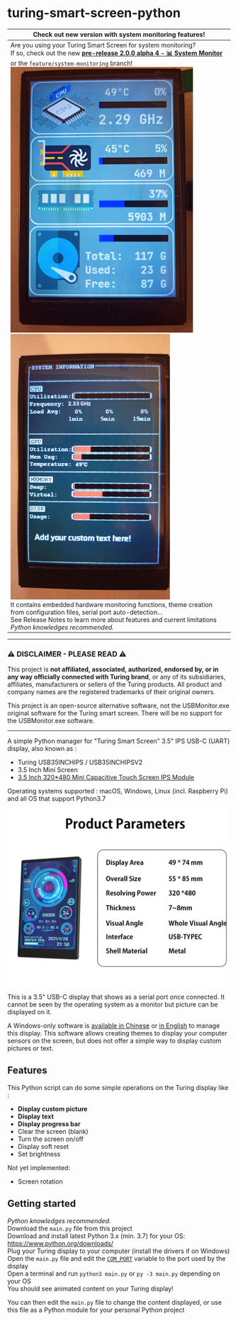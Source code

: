 # turing-smart-screen-python

| Check out new version with system monitoring features!                                                                                                                                                                                                                                                                                                                                                                                                                                                                                                                                                                                              |
|-----------------------------------------------------------------------------------------------------------------------------------------------------------------------------------------------------------------------------------------------------------------------------------------------------------------------------------------------------------------------------------------------------------------------------------------------------------------------------------------------------------------------------------------------------------------------------------------------------------------------------------------------------|
| Are you using your Turing Smart Screen for system monitoring?  <br>If so, check out the new [**pre-release 2.0.0 alpha 4 - 📊 System Monitor**](https://github.com/mathoudebine/turing-smart-screen-python/releases/tag/2.0.0-alpha.4) or the `feature/system-monitoring` branch!  <br><img src="res/pics/Theme3.5Inch.jpg" height="600" />  <img src="res/pics/ThemeTerminal.jpg" height="600" />  <br>It contains embedded hardware monitoring functions, theme creation from configuration files, serial port auto-detection...  <br>See Release Notes to learn more about features and current limitations <br>_Python knowledges recommended._ |

---

### ⚠️ DISCLAIMER - PLEASE READ ⚠️

This project is **not affiliated, associated, authorized, endorsed by, or in any way officially connected with Turing brand**, or any of its subsidiaries, affiliates, manufacturers or sellers of the Turing products. All product and company names are the registered trademarks of their original owners.

This project is an open-source alternative software, not the USBMonitor.exe original software for the Turing smart screen. There will be no support for the USBMonitor.exe software.

---

A simple Python manager for "Turing Smart Screen" 3.5" IPS USB-C (UART) display, also known as :
- Turing USB35INCHIPS / USB35INCHIPSV2
- 3.5 Inch Mini Screen
- [3.5 Inch 320*480 Mini Capacitive Touch Screen IPS Module](https://www.aliexpress.com/item/1005002505149293.html)

Operating systems supported : macOS, Windows, Linux (incl. Raspberry Pi) and all OS that support Python3.7
  
<img src="res/pics/smart-screen-3.webp" width="500"/>

This is a 3.5" USB-C display that shows as a serial port once connected.
It cannot be seen by the operating system as a monitor but picture can be displayed on it.

A Windows-only software is [available in Chinese](https://lgb123-1253504678.cos.ap-beijing.myqcloud.com/35inch.rar) or [in English](https://lgb123-1253504678.cos.ap-beijing.myqcloud.com/35inchENG.rar) to manage this display.
This software allows creating themes to display your computer sensors on the screen, but does not offer a simple way to display custom pictures or text.

## Features
This Python script can do some simple operations on the Turing display like :
- **Display custom picture**
- **Display text**
- **Display progress bar**
- Clear the screen (blank)
- Turn the screen on/off
- Display soft reset
- Set brightness

Not yet implemented:
- Screen rotation

## Getting started
_Python knowledges recommended._  
Download the `main.py` file from this project  
Download and install latest Python 3.x (min. 3.7) for your OS: https://www.python.org/downloads/  
Plug your Turing display to your computer (install the drivers if on Windows)  
Open the `main.py` file and edit the [`COM_PORT`](https://github.com/mathoudebine/turing-smart-screen-python/blob/deb0a60b772f2c5acef377f13b959632ca649f9f/main.py#L15)  variable to the port used by the display  
Open a terminal and run `python3 main.py` or `py -3 main.py` depending on your OS  
You should see animated content on your Turing display!  

You can then edit the `main.py` file to change the content displayed, or use this file as a Python module for your personal Python project
